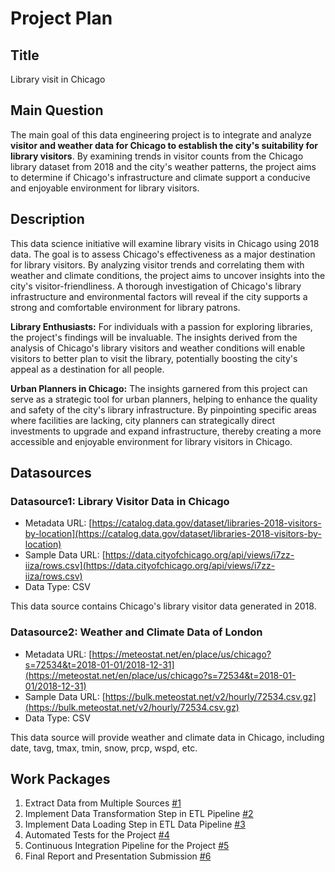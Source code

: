 # Project Plan

## Title
Library visit in Chicago

## Main Question

The main goal of this data engineering project is to integrate and analyze **visitor and weather data for Chicago to establish the city's suitability for library visitors**. By examining trends in visitor counts from the Chicago library dataset from 2018 and the city's weather patterns, the project aims to determine if Chicago's infrastructure and climate support a conducive and enjoyable environment for library visitors.

## Description

This data science initiative will examine library visits in Chicago using 2018 data. The goal is to assess Chicago's effectiveness as a major destination for library visitors. By analyzing visitor trends and correlating them with weather and climate conditions, the project aims to uncover insights into the city's visitor-friendliness. A thorough investigation of Chicago's library infrastructure and environmental factors will reveal if the city supports a strong and comfortable environment for library patrons.

**Library Enthusiasts:** For individuals with a passion for exploring libraries, the project's findings will be invaluable. The insights derived from the analysis of Chicago's library visitors and weather conditions will enable visitors to better plan to visit the library, potentially boosting the city's appeal as a destination for all people.

**Urban Planners in Chicago:** The insights garnered from this project can serve as a strategic tool for urban planners, helping to enhance the quality and safety of the city's library infrastructure. By pinpointing specific areas where facilities are lacking, city planners can strategically direct investments to upgrade and expand infrastructure, thereby creating a more accessible and enjoyable environment for library visitors in Chicago.

## Datasources


### Datasource1: Library Visitor Data in Chicago
* Metadata URL: [https://catalog.data.gov/dataset/libraries-2018-visitors-by-location](https://catalog.data.gov/dataset/libraries-2018-visitors-by-location)
* Sample Data URL: [https://data.cityofchicago.org/api/views/i7zz-iiza/rows.csv](https://data.cityofchicago.org/api/views/i7zz-iiza/rows.csv)
* Data Type: CSV

This data source contains Chicago's library visitor data generated in 2018.

### Datasource2: Weather and Climate Data of London
* Metadata URL: [https://meteostat.net/en/place/us/chicago?s=72534&t=2018-01-01/2018-12-31](https://meteostat.net/en/place/us/chicago?s=72534&t=2018-01-01/2018-12-31)
* Sample Data URL: [https://bulk.meteostat.net/v2/hourly/72534.csv.gz](https://bulk.meteostat.net/v2/hourly/72534.csv.gz)
* Data Type: CSV

This data source will provide weather and climate data in Chicago, including date, tavg, tmax, tmin, snow, prcp, wspd, etc.

## Work Packages


1. Extract Data from Multiple Sources [#1][i1]
2. Implement Data Transformation Step in ETL Pipeline [#2][i2]
3. Implement Data Loading Step in ETL Data Pipeline [#3][i3]
4. Automated Tests for the Project [#4][i4]
5. Continuous Integration Pipeline for the Project [#5][i5]
6. Final Report and Presentation Submission [#6][i6]

[i1]: https://github.com/SK-Subroto/fau-made-template-ss24/issues/1
[i2]: https://github.com/SK-Subroto/fau-made-template-ss24/issues/2
[i3]: https://github.com/SK-Subroto/fau-made-template-ss24/issues/3
[i4]: https://github.com/SK-Subroto/fau-made-template-ss24/issues/4
[i5]: https://github.com/SK-Subroto/fau-made-template-ss24/issues/5
[i6]: https://github.com/SK-Subroto/fau-made-template-ss24/issues/6
